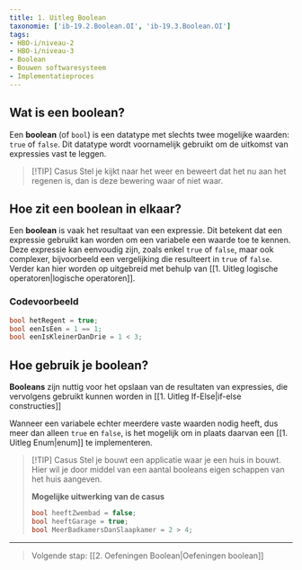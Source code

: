 ```yaml
---
title: 1. Uitleg Boolean
taxonomie: ['ib-19.2.Boolean.OI', 'ib-19.3.Boolean.OI']
tags:
- HBO-i/niveau-2
- HBO-i/niveau-3
- Boolean
- Bouwen softwaresysteem
- Implementatieproces
---
```


## Wat is een boolean?
Een **boolean** (of `bool`) is een datatype met slechts twee mogelijke waarden: `true` of `false`. Dit datatype wordt voornamelijk gebruikt om de uitkomst van expressies vast te leggen.

> [!TIP] Casus
> Stel je kijkt naar het weer en beweert dat het nu aan het regenen is, dan is deze bewering waar of niet waar.

## Hoe zit een boolean in elkaar?
Een **boolean** is vaak het resultaat van een expressie. Dit betekent dat een expressie gebruikt kan worden om een variabele een waarde toe te kennen. Deze expressie kan eenvoudig zijn, zoals enkel `true` of `false`, maar ook complexer, bijvoorbeeld een vergelijking die resulteert in `true` of `false`. Verder kan hier worden op uitgebreid met behulp van [[1. Uitleg logische operatoren|logische operatoren]].

### Codevoorbeeld
```csharp
bool hetRegent = true;
bool eenIsEen = 1 == 1;
bool eenIsKleinerDanDrie = 1 < 3;
```

## Hoe gebruik je boolean?
**Booleans** zijn nuttig voor het opslaan van de resultaten van expressies, die vervolgens gebruikt kunnen worden in [[1. Uitleg If-Else|if-else constructies]]

Wanneer een variabele echter meerdere vaste waarden nodig heeft, dus meer dan alleen `true` en `false`, is het mogelijk om in plaats daarvan een [[1. Uitleg Enum|enum]] te implementeren.

> [!TIP] Casus
> Stel je bouwt een applicatie waar je een huis in bouwt. Hier wil je door middel van een aantal booleans eigen schappen van het huis aangeven.
> 
> **Mogelijke uitwerking van de casus**
> ```csharp
> bool heeftZwembad = false;
> bool heeftGarage = true;
> bool MeerBadkamersDanSlaapkamer = 2 > 4;
> ```

---

> Volgende stap: [[2. Oefeningen Boolean|Oefeningen boolean]]
